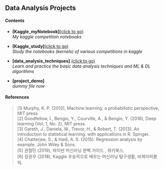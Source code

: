 ## __Data Analysis Projects__
    
#### __Contents__
      
   - __[Kaggle_myNotebook]__[(click to go)](https://github.com/sangmanjung/Data_Science_study/edit/main/Data_Analysis_Projects/Kaggle_myNotebook)  
       _My kaggle competition notebooks_  
       
   - __[Kaggle_study]__[(click to go)](https://github.com/sangmanjung/Data_Science_study/edit/main/Data_Analysis_Projects/Kaggle_study)  
       _Study the notebooks (kernels) of various competitions in kaggle_     
      
   - __[data_analysis_techniques]__ [(click to go)](https://github.com/sangmanjung/Data_Science_study/tree/main/Data_Analysis_Projects/data_analysis_techniques)  
       _Learn and practice the basic data analysis techniques and ML & DL algorithms_
  
   - __[project_demo]__  
       _dummy file now_  
      
#### __References__
      
   > [1] Murphy, K. P. (2012), Machine learning: a probabilistic perspective, MIT press.  
   > [2] Goodfellow, I., Bengio, Y., Courville, A., & Bengio, Y. (2016), Deep learning (Vol. 1, No. 2), MIT press.  
   > [3] Gareth, J., Daniela, W., Trevor, H., & Robert, T. (2013). An introduction to statistical learning: with applications in R. Spinger.  
   > [4] Chatterjee, S., & Hadi, A. S. (2015). Regression analysis by example. John Wiley & Sons.  
   > [5] 권철민 (2019), 파이썬 머신러닝 완벽 가이드 , 위키북스.  
   > [6] 정권우 (2018), Kaggle 우승작으로 배우는 머신러닝 탐구생활, 비제이퍼블릭.  

